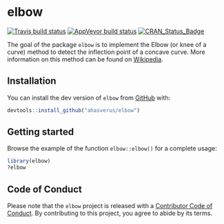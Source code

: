 
<!-- README.md is generated from README.Rmd. Please edit that file -->

# elbow

<!-- badges: start -->

[![Travis build
status](https://travis-ci.com/ahasverus/elbow.svg?branch=master)](https://travis-ci.com/ahasverus/elbow)
[![AppVeyor build
status](https://ci.appveyor.com/api/projects/status/github/ahasverus/elbow?branch=master&svg=true)](https://ci.appveyor.com/project/ahasverus/elbow)
[![CRAN\_Status\_Badge](https://www.r-pkg.org/badges/version/elbow)](https://cran.r-project.org/package=elbow)
<!-- badges: end -->

The goal of the package `elbow` is to implement the Elbow (or knee of a
curve) method to detect the inflection point of a concave curve. More
information on this method can be found on
[Wikipedia](https://en.wikipedia.org/wiki/Elbow_method_\(clustering\)).

## Installation

You can install the dev version of `elbow` from
[GitHub](https://github.com/ahasverus/elbow) with:

``` r
devtools::install_github("ahasverus/elbow")
```

## Getting started

Browse the example of the function `elbow::elbow()` for a complete
usage:

``` r
library(elbow)
?elbow
```

## Code of Conduct

Please note that the `elbow` project is released with a [Contributor
Code of
Conduct](https://contributor-covenant.org/version/2/0/CODE_OF_CONDUCT.html).
By contributing to this project, you agree to abide by its terms.
